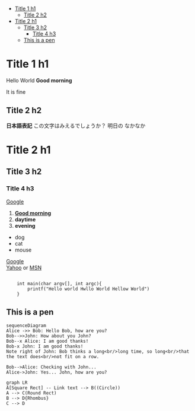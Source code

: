 <!-- @import "[TOC]" {cmd="toc" depthFrom=1 depthTo=6 orderedList=false} -->

<!-- code_chunk_output -->

- [Title 1 h1](#title-1-h1)
    - [Title 2 h2](#title-2-h2)
- [Title 2 h1](#title-2-h1)
    - [Title 3 h2](#title-3-h2)
        - [Title 4 h3](#title-4-h3)
    - [This is a pen](#this-is-a-pen)

<!-- /code_chunk_output -->

# Title 1 h1
Hello World
**Good morning**

It is fine
## Title 2 h2
**日本語表記**
この文字はみえるでしょうか？  明日の
なかなか
  
# Title 2 h1
## Title 3 h2
### Title 4 h3

[Google](https://www.google.com)

1. [**Good morning**](https://www.yahoo.com)
2. **daytime**
3. **evening**

+ dog
+ cat
+ mouse

[Google][ggl]  
[Yahoo] or [MSN]

[ggl]:https://google.com
[Yahoo]:https://yahoo.com
[MSN]: https://msn.com

```code

    int main(char argv[], int argc){
        printf("Hello world Hwllo World Hellow World")
    }
```

## This is a pen

```mermaid
sequenceDiagram
Alice ->> Bob: Hello Bob, how are you?
Bob-->>John: How about you John?
Bob--x Alice: I am good thanks!
Bob-x John: I am good thanks!
Note right of John: Bob thinks a long<br/>long time, so long<br/>that the text does<br/>not fit on a row.

Bob-->Alice: Checking with John...
Alice->John: Yes... John, how are you?
```

```mermaid
graph LR
A[Square Rect] -- Link text --> B((Circle))
A --> C(Round Rect)
B --> D{Rhombus}
C --> D
```


